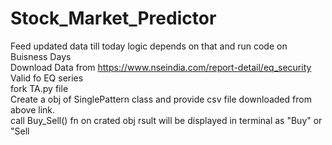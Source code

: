 # Stock_Market_Predictor
Feed updated data till today logic depends on that and run code on Buisness Days<br>
Download Data from https://www.nseindia.com/report-detail/eq_security<br>
Valid fo EQ series<br>
fork TA.py file<br>
Create a obj of SinglePattern class and provide csv file downloaded from above link.<br>
call Buy_Sell() fn on crated obj rsult will be displayed in terminal as "Buy" or "Sell<br>
